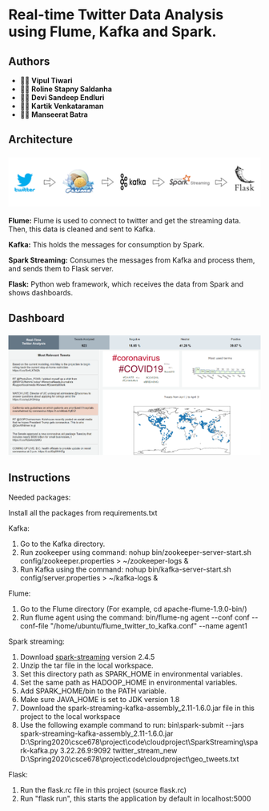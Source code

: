 # Real-time Twitter Data Analysis using Flume, Kafka and Spark.

## Authors
* :man_technologist: **Vipul Tiwari**
* :woman_technologist: **Roline Stapny Saldanha**
* :man_technologist: **Devi Sandeep Endluri**
* :man_technologist: **Kartik Venkataraman**
* :woman_technologist: **Manseerat Batra**

## Architecture
<h3 align="center">
  <img src="architecture.PNG" width="800">
</h3>

**Flume:** Flume is used to connect to twitter and get the streaming data. Then, this data is cleaned and sent to Kafka.

**Kafka:** This holds the messages for consumption by Spark.

**Spark Streaming:** Consumes the messages from Kafka and process them, and sends them to Flask server.

**Flask:** Python web framework, which receives the data from Spark and shows dashboards.

## Dashboard
<h3 align="center">
  <img src="webpage.PNG" width="800">
</h3>

## Instructions
Needed packages:

Install all the packages from requirements.txt

Kafka:

1. Go to the Kafka directory.
2. Run zookeeper using command: nohup bin/zookeeper-server-start.sh config/zookeeper.properties > ~/zookeeper-logs &
3. Run Kafka using the command: nohup bin/kafka-server-start.sh config/server.properties > ~/kafka-logs &

Flume:

1. Go to the Flume directory (For example, cd apache-flume-1.9.0-bin/)
2. Run flume agent using the command: bin/flume-ng agent --conf conf --conf-file "/home/ubuntu/flume_twitter_to_kafka.conf" --name agent1

Spark streaming:

1. Download [spark-streaming](https://spark.apache.org/downloads.html) version 2.4.5 
2. Unzip the tar file in the local workspace.
3. Set this directory path as SPARK_HOME in environmental variables.
4. Set the same path as HADOOP_HOME in environmental variables.
5. Add SPARK_HOME/bin to the PATH variable.
6. Make sure JAVA_HOME is set to JDK version 1.8
7. Download the spark-streaming-kafka-assembly_2.11-1.6.0.jar file in this project to the local workspace
8. Use the following example command to run: bin\spark-submit --jars spark-streaming-kafka-assembly_2.11-1.6.0.jar D:\Spring2020\csce678\project\code\cloudproject\SparkStreaming\spark-kafka.py 3.22.26.9:9092 twitter_stream_new D:\Spring2020\csce678\project\code\cloudproject\geo_tweets.txt

Flask:

1. Run the flask.rc file in this project (source flask.rc)
2. Run "flask run", this starts the application by default in localhost:5000

